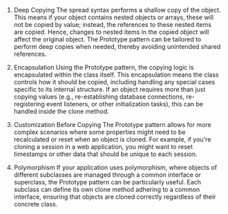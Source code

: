 1. Deep Copying
   The spread syntax performs a shallow copy of the object. This means if your object contains nested objects or arrays, these will not be copied by value; instead, the references to these nested items are copied. Hence, changes to nested items in the copied object will affect the original object. The Prototype pattern can be tailored to perform deep copies when needed, thereby avoiding unintended shared references.
2. Encapsulation
   Using the Prototype pattern, the copying logic is encapsulated within the class itself. This encapsulation means the class controls how it should be copied, including handling any special cases specific to its internal structure. If an object requires more than just copying values (e.g., re-establishing database connections, re-registering event listeners, or other initialization tasks), this can be handled inside the clone method.

3. Customization Before Copying
   The Prototype pattern allows for more complex scenarios where some properties might need to be recalculated or reset when an object is cloned. For example, if you're cloning a session in a web application, you might want to reset timestamps or other data that should be unique to each session.

4. Polymorphism
   If your application uses polymorphism, where objects of different subclasses are managed through a common interface or superclass, the Prototype pattern can be particularly useful. Each subclass can define its own clone method adhering to a common interface, ensuring that objects are cloned correctly regardless of their concrete class.
